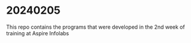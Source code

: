 # 20240205
This repo contains the programs that were developed in the 2nd week of training at Aspire Infolabs

